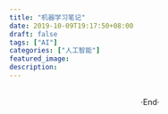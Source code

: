```yaml
---
title: "机器学习笔记"
date: 2019-10-09T19:17:50+08:00
draft: false
tags: ["AI"]
categories: ["人工智能"]
featured_image: 
description: 
---
```


<br>

<center>  ·End·  </center>